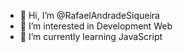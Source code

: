 - 👋 Hi, I’m @RafaelAndradeSiqueira
- 👀 I’m interested in Development Web
- 🌱 I’m currently learning JavaScript

<!---
RafaelAndradeSiqueira/RafaelAndradeSiqueira is a ✨ special ✨ repository because its `README.md` (this file) appears on your GitHub profile.
You can click the Preview link to take a look at your changes.
--->

